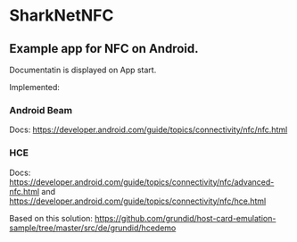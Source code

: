 # SharkNetNFC

## Example app for NFC on Android.

Documentatin is displayed on App start.

Implemented:

### Android Beam
Docs: https://developer.android.com/guide/topics/connectivity/nfc/nfc.html

### HCE
Docs: https://developer.android.com/guide/topics/connectivity/nfc/advanced-nfc.html and https://developer.android.com/guide/topics/connectivity/nfc/hce.html

Based on this solution: https://github.com/grundid/host-card-emulation-sample/tree/master/src/de/grundid/hcedemo